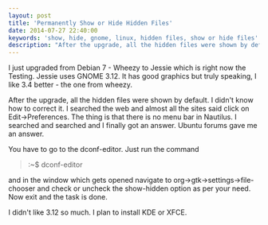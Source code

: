 ```yaml
---
layout: post
title: 'Permanently Show or Hide Hidden Files'
date: 2014-07-27 22:40:00
keywords: 'show, hide, gnome, linux, hidden files, show or hide files'
description: "After the upgrade, all the hidden files were shown by default. I didn't know how to correct it. I searched the web and almost all the sites said click on"
---
```


I just upgraded from Debian 7 - Wheezy to Jessie which is right now the Testing. Jessie uses GNOME 3.12. It has good graphics but truly speaking, I like 3.4 better - the one from wheezy. 

After the upgrade, all the hidden files were shown by default. I didn't know how to correct it. I searched the web and almost all the sites said click on Edit->Preferences. The thing is that there is no menu bar in Nautilus. I searched and searched and I finally got an answer. Ubuntu forums gave me an answer. 

You have to go to the dconf-editor. Just run the command 

> :~$ dconf-editor

and in the window which gets opened navigate to org->gtk->settings->file-chooser and check or uncheck the show-hidden option as per your need. Now exit and the task is done.

I didn't like 3.12 so much. I plan to install KDE or XFCE.
